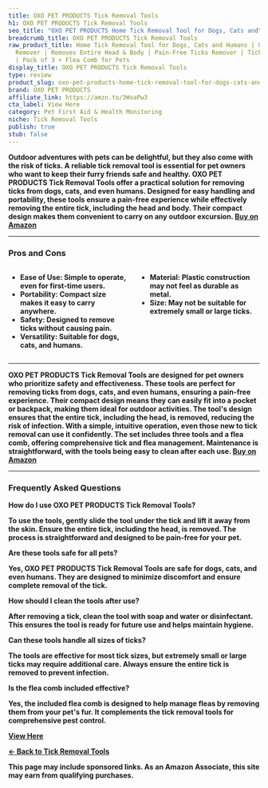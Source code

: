 ```yaml
---
title: OXO PET PRODUCTS Tick Removal Tools
h1: OXO PET PRODUCTS Tick Removal Tools
seo_title: "OXO PET PRODUCTS Home Tick Removal Tool for Dogs, Cats and\u2026"
breadcrumb_title: OXO PET PRODUCTS Tick Removal Tools
raw_product_title: Home Tick Removal Tool for Dogs, Cats and Humans | Ultra-Safe Tick
  Remover | Removes Entire Head & Body | Pain-Free Ticks Remover | Tick Control Products
  | Pack of 3 + Flea Comb for Pets
display_title: OXO PET PRODUCTS Tick Removal Tools
type: review
product_slug: oxo-pet-products-home-tick-removal-tool-for-dogs-cats-and-humans-ultra-29759077
brand: OXO PET PRODUCTS
affiliate_link: https://amzn.to/3WxaPw3
cta_label: View Here
category: Pet First Aid & Health Monitoring
niche: Tick Removal Tools
publish: true
stub: false
---
```


<div id="intro" class="full-width">
  <p><strong>Outdoor adventures with pets can be delightful, but they also come with the risk of ticks. A reliable tick removal tool is essential for pet owners who want to keep their furry friends safe and healthy. OXO PET PRODUCTS Tick Removal Tools offer a practical solution for removing ticks from dogs, cats, and even humans. Designed for easy handling and portability, these tools ensure a pain-free experience while effectively removing the entire tick, including the head and body. Their compact design makes them convenient to carry on any outdoor excursion. <a href="https://amzn.to/3WxaPw3" rel="nofollow sponsored noopener" target="_blank"><strong>Buy on Amazon</strong></a></p>
</div>

<hr />
<h3 id="pros-cons">Pros and Cons</h3>
<div class="pc-grid" style="display:grid;grid-template-columns:1fr 1fr;gap:16px;">
  <ul>
    <li><strong>Ease of Use:</strong> Simple to operate, even for first-time users.</li>
    <li><strong>Portability:</strong> Compact size makes it easy to carry anywhere.</li>
    <li><strong>Safety:</strong> Designed to remove ticks without causing pain.</li>
    <li><strong>Versatility:</strong> Suitable for dogs, cats, and humans.</li>
  </ul>
  <ul>
    <li><strong>Material:</strong> Plastic construction may not feel as durable as metal.</li>
    <li><strong>Size:</strong> May not be suitable for extremely small or large ticks.</li>
  </ul>
</div>
<hr />

<div class="full-width">
  <p>OXO PET PRODUCTS Tick Removal Tools are designed for pet owners who prioritize safety and effectiveness. These tools are perfect for removing ticks from dogs, cats, and even humans, ensuring a pain-free experience. Their compact design means they can easily fit into a pocket or backpack, making them ideal for outdoor activities. The tool's design ensures that the entire tick, including the head, is removed, reducing the risk of infection. With a simple, intuitive operation, even those new to tick removal can use it confidently. The set includes three tools and a flea comb, offering comprehensive tick and flea management. Maintenance is straightforward, with the tools being easy to clean after each use. <a href="https://amzn.to/3WxaPw3" rel="nofollow sponsored noopener" target="_blank"><strong>Buy on Amazon</strong></a></p>
</div>

<hr />
<h3 id="faqs">Frequently Asked Questions</h3>

<p><strong>How do I use OXO PET PRODUCTS Tick Removal Tools?</strong></p>
<p>To use the tools, gently slide the tool under the tick and lift it away from the skin. Ensure the entire tick, including the head, is removed. The process is straightforward and designed to be pain-free for your pet.</p>

<p><strong>Are these tools safe for all pets?</strong></p>
<p>Yes, OXO PET PRODUCTS Tick Removal Tools are safe for dogs, cats, and even humans. They are designed to minimize discomfort and ensure complete removal of the tick.</p>

<p><strong>How should I clean the tools after use?</strong></p>
<p>After removing a tick, clean the tool with soap and water or disinfectant. This ensures the tool is ready for future use and helps maintain hygiene.</p>

<p><strong>Can these tools handle all sizes of ticks?</strong></p>
<p>The tools are effective for most tick sizes, but extremely small or large ticks may require additional care. Always ensure the entire tick is removed to prevent infection.</p>

<p><strong>Is the flea comb included effective?</strong></p>
<p>Yes, the included flea comb is designed to help manage fleas by removing them from your pet's fur. It complements the tick removal tools for comprehensive pest control.</p>
<p><a class="btn" href="https://amzn.to/3WxaPw3" target="_blank" rel="nofollow sponsored noopener">View Here</a></p>
<p><a href="/roundups/pet-first-aid-health-monitoring/tick-removal-tools/">← Back to Tick Removal Tools</a></p>
<aside class="disclosure">This page may include sponsored links. As an Amazon Associate, this site may earn from qualifying purchases.</aside>
